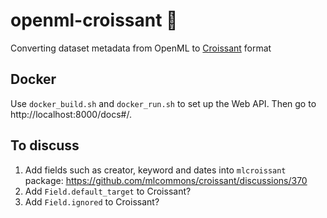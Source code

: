 # openml-croissant 🥐
Converting dataset metadata from OpenML to [Croissant](https://github.com/mlcommons/croissant) format

## Docker
Use `docker_build.sh` and `docker_run.sh` to set up the Web API.
Then go to http://localhost:8000/docs#/.



## To discuss
1. Add fields such as creator, keyword and dates into `mlcroissant` package: https://github.com/mlcommons/croissant/discussions/370
2. Add `Field.default_target` to Croissant?
3. Add `Field.ignored` to Croissant?
